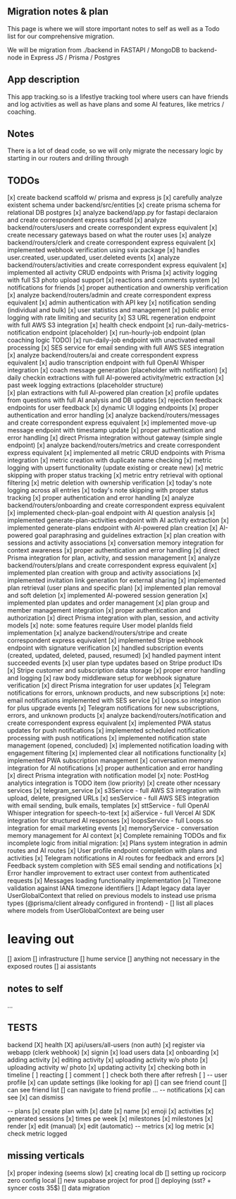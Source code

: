 ## Migration notes & plan

This page is where we will store important notes to self as well as a Todo list for our comprehensive migration.

We will be migration from ./backend in FASTAPI / MongoDB to backend-node in Express JS / Prisma / Postgres


## App description

This app tracking.so is a lifestlye tracking tool where users can have friends and log activities as well as have plans and some AI features, like metrics / coaching.


## Notes
There is a lot of dead code, so we will only migrate the necessary logic by starting in our routers and drilling through

## TODOs

[x] create backend scaffold w/ prisma and express js
[x] carefully analyze existent schema under backend/src/entities
[x] create prisma schema for relational DB postgres
[x] analyze backend/app.py for fastapi declaraion and create correspondent express scaffold
[x] analyze backend/routers/users and create correspondent express equivalent
    [x] create necessary gateways based on what the router uses
[x] analyze backend/routers/clerk and create correspondent express equivalent
    [x] implemented webhook verification using svix package
    [x] handles user.created, user.updated, user.deleted events
[x] analyze backend/routers/activities and create correspondent express equivalent
    [x] implemented all activity CRUD endpoints with Prisma
    [x] activity logging with full S3 photo upload support
    [x] reactions and comments system
    [x] notifications for friends
    [x] proper authentication and ownership verification
[x] analyze backend/routers/admin and create correspondent express equivalent
    [x] admin authentication with API key
    [x] notification sending (individual and bulk)
    [x] user statistics and management
    [x] public error logging with rate limiting and security
    [x] S3 URL regeneration endpoint with full AWS S3 integration
    [x] health check endpoint
    [x] run-daily-metrics-notification endpoint (placeholder)
    [x] run-hourly-job endpoint (plan coaching logic TODO)
    [x] run-daily-job endpoint with unactivated email processing
    [x] SES service for email sending with full AWS SES integration
[x] analyze backend/routers/ai and create correspondent express equivalent
    [x] audio transcription endpoint with full OpenAI Whisper integration
    [x] coach message generation (placeholder with notification)
    [x] daily checkin extractions with full AI-powered activity/metric extraction
    [x] past week logging extractions (placeholder structure)  
    [x] plan extractions with full AI-powered plan creation
    [x] profile updates from questions with full AI analysis and DB updates
    [x] rejection feedback endpoints for user feedback
    [x] dynamic UI logging endpoints
    [x] proper authentication and error handling 
[x] analyze backend/routers/messages and create correspondent express equivalent
    [x] implemented move-up message endpoint with timestamp update
    [x] proper authentication and error handling
    [x] direct Prisma integration without gateway (simple single endpoint)
[x] analyze backend/routers/metrics and create correspondent express equivalent
    [x] implemented all metric CRUD endpoints with Prisma integration
    [x] metric creation with duplicate name checking
    [x] metric logging with upsert functionality (update existing or create new)
    [x] metric skipping with proper status tracking
    [x] metric entry retrieval with optional filtering
    [x] metric deletion with ownership verification
    [x] today's note logging across all entries
    [x] today's note skipping with proper status tracking
    [x] proper authentication and error handling
[x] analyze backend/routers/onboarding and create correspondent express equivalent
    [x] implemented check-plan-goal endpoint with AI question analysis
    [x] implemented generate-plan-activities endpoint with AI activity extraction
    [x] implemented generate-plans endpoint with AI-powered plan creation
    [x] AI-powered goal paraphrasing and guidelines extraction
    [x] plan creation with sessions and activity associations
    [x] conversation memory integration for context awareness
    [x] proper authentication and error handling
    [x] direct Prisma integration for plan, activity, and session management
[x] analyze backend/routers/plans and create correspondent express equivalent
    [x] implemented plan creation with group and activity associations
    [x] implemented invitation link generation for external sharing
    [x] implemented plan retrieval (user plans and specific plan)
    [x] implemented plan removal and soft deletion
    [x] implemented AI-powered session generation
    [x] implemented plan updates and order management
    [x] plan group and member management integration
    [x] proper authentication and authorization
    [x] direct Prisma integration with plan, session, and activity models
    [x] note: some features require User model planIds field implementation
[x] analyze backend/routers/stripe and create correspondent express equivalent
    [x] implemented Stripe webhook endpoint with signature verification
    [x] handled subscription events (created, updated, deleted, paused, resumed)
    [x] handled payment intent succeeded events
    [x] user plan type updates based on Stripe product IDs
    [x] Stripe customer and subscription data storage
    [x] proper error handling and logging
    [x] raw body middleware setup for webhook signature verification
    [x] direct Prisma integration for user updates
    [x] Telegram notifications for errors, unknown products, and new subscriptions
    [x] note: email notifications implemented with SES service
    [x] Loops.so integration for plus upgrade events
    [x] Telegram notifications for new subscriptions, errors, and unknown products
[x] analyze backend/routers/notification and create correspondent express equivalent
    [x] implemented PWA status updates for push notifications
    [x] implemented scheduled notification processing with push notifications
    [x] implemented notification state management (opened, concluded)
    [x] implemented notification loading with engagement filtering
    [x] implemented clear all notifications functionality
    [x] implemented PWA subscription management
    [x] conversation memory integration for AI notifications
    [x] proper authentication and error handling
    [x] direct Prisma integration with notification model
    [x] note: PostHog analytics integration is TODO item (low priority)
[x] create other ncessary services
    [x] telegram_service
    [x] s3Service - full AWS S3 integration with upload, delete, presigned URLs
    [x] sesService - full AWS SES integration with email sending, bulk emails, templates
    [x] sttService - full OpenAI Whisper integration for speech-to-text
    [x] aiService - full Vercel AI SDK integration for structured AI responses
    [x] loopsService - full Loops.so integration for email marketing events
    [x] memoryService - conversation memory management for AI context
[x] Complete remaining TODOs and fix incomplete logic from initial migration:
    [x] Plans system integration in admin routes and AI routes
    [x] User profile endpoint completion with plans and activities
    [x] Telegram notifications in AI routes for feedback and errors
    [x] Feedback system completion with SES email sending and notifications
    [x] Error handler improvement to extract user context from authenticated requests
    [x] Messages loading functionality implementation
    [x] Timezone validation against IANA timezone identifiers
[] Adapt legacy data layer UserGlobalContext that relied on previous models to instead use prisma types (@prisma/client already configured in frontend)
    - [] list all places where models from UserGlobalContext are being user

# leaving out
[] axiom
[] infrastructure
[] hume service
[] anything not necessary in the exposed routes
[] ai assistants

## notes to self
...

## TESTS

backend
[X] health
[X] api/users/all-users (non auth)
[x] register via webapp (clerk webhook)
[x] signin
[x] load users data
[x] onboarding
[x] adding activity
[x] editing activity
[x] uploading activity w/o photo 
[x] uploading activity w/ photo 
[x] updating activity
[x] checking both in timeline
[ ] reacting
[ ] comment
[ ] check both there after refresh
[ ] 
-- user profile
[x] can update settings (like looking for ap)
[] can see friend count
[] can see friend list
[] can navigate to friend profile
...
-- notifications
[x] can see
[x] can dismiss

-- plans
[x] create plan with
    [x] date
    [x] name
    [x] emoji
    [x] activities
    [x] generated sessions
    [x] times pe week
    [x] milestones
[x] milestones
    [x] render
    [x] edit (manual)
    [x] edit (automatic)
-- metrics
[x] log metric
[x] check metric logged

## missing verticals

[x] proper indexing (seems slow)
[x] creating local db
[] setting up rocicorp zero config local
[] new supabase project for prod
[] deploying (sst? + syncer costs 35$)
[] data migration